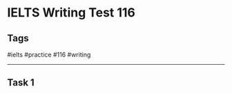 # IELTS Writing Test 116

## Tags
#ielts #practice #116 #writing

------------------------------------------------------------------------

## Task 1
